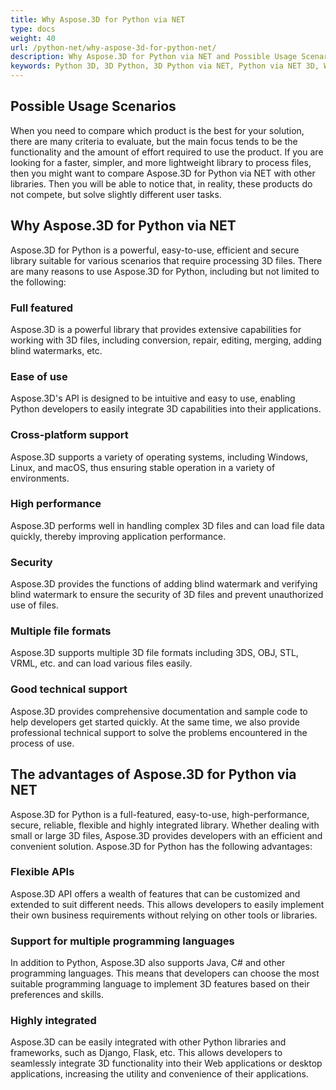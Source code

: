 ```yaml
---
title: Why Aspose.3D for Python via NET
type: docs
weight: 40
url: /python-net/why-aspose-3d-for-python-net/
description: Why Aspose.3D for Python via NET and Possible Usage Scenarios.
keywords: Python 3D, 3D Python, 3D Python via NET, Python via NET 3D, Why Aspose.3D for Python via  NET.
---
```


## **Possible Usage Scenarios**
When you need to compare which product is the best for your solution, there are many criteria to evaluate, but the main focus tends to be the functionality and the amount of effort required to use the product. If you are looking for a faster, simpler, and more lightweight library to process files, then you might want to compare Aspose.3D for Python via NET with other libraries. Then you will be able to notice that, in reality, these products do not compete, but solve slightly different user tasks.

## **Why Aspose.3D for Python via NET**
Aspose.3D for Python is a powerful, easy-to-use, efficient and secure library suitable for various scenarios that require processing 3D files. There are many reasons to use Aspose.3D for Python, including but not limited to the following:
### Full featured
Aspose.3D is a powerful library that provides extensive capabilities for working with 3D files, including conversion, repair, editing, merging, adding blind watermarks, etc.

### Ease of use
Aspose.3D's API is designed to be intuitive and easy to use, enabling Python developers to easily integrate 3D capabilities into their applications.

### Cross-platform support
Aspose.3D supports a variety of operating systems, including Windows, Linux, and macOS, thus ensuring stable operation in a variety of environments.

### High performance
Aspose.3D performs well in handling complex 3D files and can load file data quickly, thereby improving application performance.

### Security
Aspose.3D provides the functions of adding blind watermark and verifying blind watermark to ensure the security of 3D files and prevent unauthorized use of files.

### Multiple file formats
Aspose.3D supports multiple 3D file formats including 3DS, OBJ, STL, VRML, etc. and can load various files easily.

### Good technical support
Aspose.3D provides comprehensive documentation and sample code to help developers get started quickly. At the same time, we also provide professional technical support to solve the problems encountered in the process of use.

## **The advantages of Aspose.3D for Python via NET**
Aspose.3D for Python is a full-featured, easy-to-use, high-performance, secure, reliable, flexible and highly integrated library. Whether dealing with small or large 3D files, Aspose.3D provides developers with an efficient and convenient solution. Aspose.3D for Python has the following advantages:

### Flexible APIs
Aspose.3D API offers a wealth of features that can be customized and extended to suit different needs. This allows developers to easily implement their own business requirements without relying on other tools or libraries.

### Support for multiple programming languages
In addition to Python, Aspose.3D also supports Java, C# and other programming languages. This means that developers can choose the most suitable programming language to implement 3D features based on their preferences and skills.

### Highly integrated
Aspose.3D can be easily integrated with other Python libraries and frameworks, such as Django, Flask, etc. This allows developers to seamlessly integrate 3D functionality into their Web applications or desktop applications, increasing the utility and convenience of their applications.
